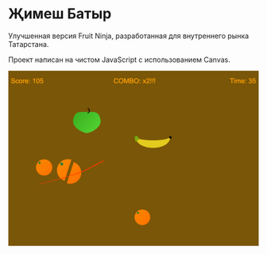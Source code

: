 # Җимеш Батыр

Улучшенная версия Fruit Ninja, разработанная для внутреннего рынка Татарстана.

Проект написан на чиcтом JavaScript с использованием Canvas.

![Game](screen.jpg "Game")
